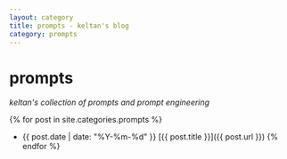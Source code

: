 ```yaml
---
layout: category
title: prompts - keltan's blog
category: prompts
---
```


# prompts
*keltan's collection of prompts and prompt engineering*

{% for post in site.categories.prompts %}
- {{ post.date | date: "%Y-%m-%d" }} [{{ post.title }}]({{ post.url }})
{% endfor %}
